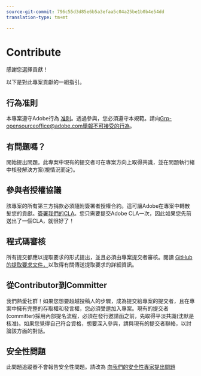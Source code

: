 ```yaml
---
source-git-commit: 796c55d3d85e6b5a3efaa5c04a25be1b0b4e54dd
translation-type: tm+mt

---
```

# Contribute

感謝您選擇貢獻！

以下是對此專案貢獻的一組指引。

## 行為准則

本專案遵守Adobe行為 [准則](code-of-conduct.md)。透過參與，您必須遵守本規範。請向[Grp-opensourceoffice@adobe.com舉報不可接受的行為](mailto:Grp-opensourceoffice@adobe.com)。

## 有問題嗎？

開始提出問題。此專案中現有的提交者可在專案方向上取得共識，並在問題執行緒中核發解決方案(視情況而定)。

## 參與者授權協議

該專案的所有第三方捐款必須隨附簽署者授權合約。這可讓Adobe在專案中轉散髮您的貢獻。[簽署我們的CLA](http://opensource.adobe.com/cla.html)。您只需要提交Adobe
CLA一次，因此如果您先前送出了一個CLA，就很好了！

## 程式碼審核

所有提交都應以提取要求的形式提出，並且必須由專案提交者審核。閱讀 [GitHub的提取要求文件，](https://help.github.com/articles/about-pull-requests/)以取得有關傳送提取要求的詳細資訊。

<!--
Lastly, please follow the [pull request template](PULL_REQUEST_TEMPLATE.md) when
submitting a pull request!
-->

## 從Contributor到Committer

我們熱愛社群！如果您想要超越投稿人的步驟，成為提交給專案的提交者，且在專案中擁有完整的存取權和發言權，您必須受邀加入專案。現有的提交者(committer)採用內部提名流程，必須在發行邀請函之前，先取得平淡共識(沈默是核准)。如果您覺得自己符合資格，想要深入參與，請與現有的提交者聯絡，以討論該方面的對話。

## 安全性問題

此問題追蹤器不會報告安全性問題。請改為 [向我們的安全性專家提出問題](https://helpx.adobe.com/security/alertus.html)
